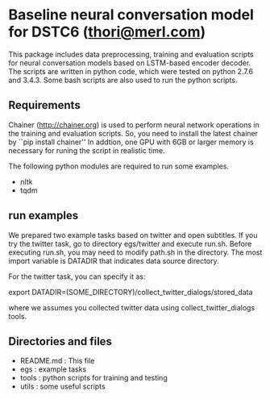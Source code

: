 # Baseline neural conversation model for DSTC6 (thori@merl.com)

This package includes data preprocessing, training and evaluation scripts
for neural conversation models based on LSTM-based encoder decoder.
The scripts are written in python code, which were tested on python 2.7.6 and 3.4.3.
Some bash scripts are also used to run the python scripts.

## Requirements
Chainer (http://chainer.org) is used to perform neural network operations 
in the training and evaluation scripts.
So, you need to install the latest chainer by ``pip install chainer''
In addtion, one GPU with 6GB or larger memory is necessary for runing 
the script in realistic time.

The following python modules are required to run some examples.

- nltk
- tqdm

## run examples
We prepared two example tasks based on twitter and open subtitles.
If you try the twitter task, go to directory egs/twitter and execute run.sh.
Before executing run.sh, you may need to modify path.sh in the directory.
The most import variable is DATADIR that indicates data source directory.

For the twitter task, you can specify it as:

export DATADIR=(SOME_DIRECTORY)/collect_twitter_dialogs/stored_data

where we assumes you collected twitter data using collect_twitter_dialogs
tools.

## Directories and files
- README.md : This file
- egs : example tasks
- tools : python scripts for training and testing
- utils : some useful scripts

